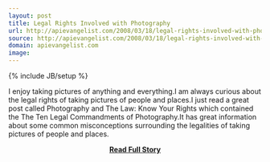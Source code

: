 ```yaml
---
layout: post
title: Legal Rights Involved with Photography
url: http://apievangelist.com/2008/03/18/legal-rights-involved-with-photography/
source: http://apievangelist.com/2008/03/18/legal-rights-involved-with-photography/
domain: apievangelist.com
image: 
---
```

{% include JB/setup %}<p>I enjoy taking pictures of anything and everything.I am always curious about the legal rights of taking pictures of people and places.I just read a great post called Photography and The Law: Know Your Rights which contained the The Ten Legal Commandments of Photography.It has great information about some common misconceptions surrounding the legalities of taking pictures of people and places.</p>
<center><p><a href="http://apievangelist.com/2008/03/18/legal-rights-involved-with-photography/" style='padding:25px; font-sze:18px; font-weight: bold;'>Read Full Story</a></p></center>
